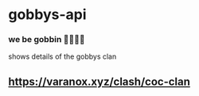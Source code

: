 # gobbys-api

### we be gobbin 🥶🥶🥶🥶
shows details of the gobbys clan

## https://varanox.xyz/clash/coc-clan
